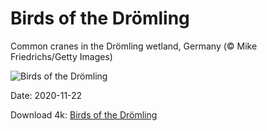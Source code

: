 # Birds of the Drömling

Common cranes in the Drömling wetland, Germany (© Mike Friedrichs/Getty Images)

![Birds of the Drömling](https://bing.com/th?id=OHR.Dromling_EN-US8056662773_UHD.jpg&rf=LaDigue_UHD.jpg&pid=hp&w=1024&h=576)

Date: 2020-11-22

Download 4k: [Birds of the Drömling](https://bing.com/th?id=OHR.Dromling_EN-US8056662773_UHD.jpg&rf=LaDigue_UHD.jpg&pid=hp&w=3840&h=2160)

